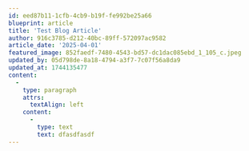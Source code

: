 ```yaml
---
id: eed87b11-1cfb-4cb9-b19f-fe992be25a66
blueprint: article
title: 'Test Blog Article'
author: 916c3785-d212-40bc-89ff-572097ac9582
article_date: '2025-04-01'
featured_image: 852faedf-7480-4543-bd57-dc1dac085ebd_1_105_c.jpeg
updated_by: 05d798de-8a18-4794-a3f7-7c07f56a8da9
updated_at: 1744135477
content:
  -
    type: paragraph
    attrs:
      textAlign: left
    content:
      -
        type: text
        text: dfasdfasdf
---
```

